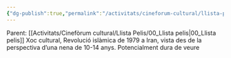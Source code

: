 ```yaml
---
{"dg-publish":true,"permalink":"/activitats/cineforum-cultural/llista-pelis/012-persepolis/"}
---
```


Parent: [[Activitats/Cinefòrum cultural/Llista Pelis/00_Llista pelis\|00_Llista pelis]]
    Xoc cultural, Revolució islàmica de 1979 a Iran, vista des de la perspectiva d’una nena de 10-14 anys.
    Potencialment dura de veure